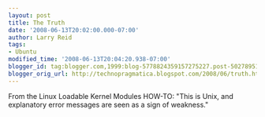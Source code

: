 ```yaml
---
layout: post
title: The Truth
date: '2008-06-13T20:02:00.000-07:00'
author: Larry Reid
tags:
- Ubuntu
modified_time: '2008-06-13T20:04:20.938-07:00'
blogger_id: tag:blogger.com,1999:blog-5778824359157275227.post-5027895186150869604
blogger_orig_url: http://technopragmatica.blogspot.com/2008/06/truth.html
---
```


From the Linux Loadable Kernel Modules HOW-TO: "This is Unix, and
explanatory error messages are seen as a sign of weakness."

